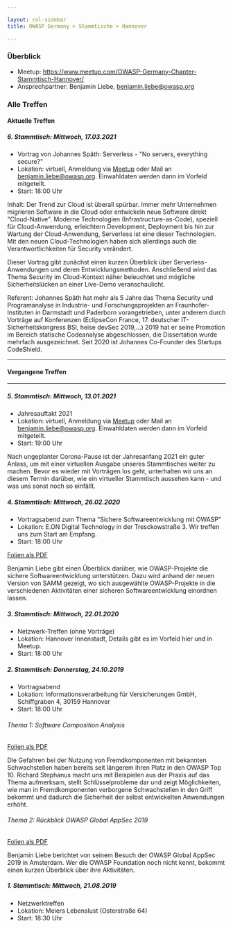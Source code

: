 ```yaml
---

layout: col-sidebar
title: OWASP Germany > Stammtische > Hannover

---
```


### Überblick

  - Meetup:
    <https://www.meetup.com/OWASP-Germany-Chapter-Stammtisch-Hannover/>
  - Ansprechpartner: Benjamin Liebe, <benjamin.liebe@owasp.org>

### Alle Treffen

#### Aktuelle Treffen

##### 6\. Stammtisch: Mittwoch, 17.03.2021

  - Vortrag von Johannes Späth: Serverless - "No servers, everything secure?"
  - Lokation: virtuell, Anmeldung via [Meetup](https://www.meetup.com/OWASP-Germany-Chapter-Stammtisch-Hannover/events/275985501/) oder Mail an benjamin.liebe@owasp.org. Einwahldaten werden dann im Vorfeld mitgeteilt.
  - Start: 18:00 Uhr

Inhalt:
Der Trend zur Cloud ist überall spürbar. Immer mehr Unternehmen migrieren Software in die Cloud oder entwickeln neue Software direkt "Cloud-Native". Moderne Technologien (Infrastructure-as-Code), speziell für Cloud-Anwendung, erleichtern Development, Deployment bis hin zur Wartung der Cloud-Anwendung, Serverless ist eine dieser Technologien. Mit den neuen Cloud-Technologien haben sich allerdings auch die Verantwortlichkeiten für Security verändert.

Dieser Vortrag gibt zunächst einen kurzen Überblick über Serverless-Anwendungen und deren Entwicklungsmethoden. Anschließend wird das Thema Security im Cloud-Kontext näher beleuchtet und mögliche Sicherheitslücken an einer Live-Demo veranschaulicht.

Referent:
Johannes Späth hat mehr als 5 Jahre das Thema Security und Programanalyse in Industrie- und Forschungsprojekten an Fraunhofer-Instituten in Darmstadt und Paderborn vorangetrieben, unter anderem durch Vorträge auf Konferenzen (EclipseCon France, 17. deutscher IT-Sicherheitskongress BSI, heise devSec 2019,...)
2019 hat er seine Promotion im Bereich statische Codeanalyse abgeschlossen, die Dissertation wurde mehrfach ausgezeichnet. Seit 2020 ist Johannes Co-Founder des Startups CodeShield.

-----

#### Vergangene Treffen

-----

##### 5\. Stammtisch: Mittwoch, 13.01.2021

  - Jahresauftakt 2021
  - Lokation: virtuell, Anmeldung via [Meetup](https://www.meetup.com/OWASP-Germany-Chapter-Stammtisch-Hannover/events/275591216/) oder Mail an benjamin.liebe@owasp.org. Einwahldaten werden dann im Vorfeld mitgeteilt.
  - Start: 19:00 Uhr

Nach ungeplanter Corona-Pause ist der Jahresanfang 2021 ein guter Anlass, um mit einer virtuellen Ausgabe unseres Stammtisches weiter zu machen. Bevor es wieder mit Vorträgen los geht, unterhalten wir uns an diesem Termin darüber, wie ein virtueller Stammtisch aussehen kann - und was uns sonst noch so einfällt.

##### 4\. Stammtisch: Mittwoch, 26.02.2020

  - Vortragsabend zum Thema "Sichere Softwareentwicklung mit OWASP"
  - Lokation: E.ON Digital Technology in der Tresckowstraße 3. Wir treffen uns zum Start am Empfang.
  - Start: 18:00 Uhr

[Folien als PDF](assets/20200226_Sichere_SW-Entwicklung_mit_OWASP.pdf)

Benjamin Liebe gibt einen Überblick darüber, wie OWASP-Projekte die sichere Softwareentwicklung unterstützen. Dazu wird anhand der neuen Version von SAMM gezeigt, wo sich ausgewählte OWASP-Projekte in die verschiedenen Aktivitäten einer sicheren Softwareentwicklung einordnen lassen.

##### 3\. Stammtisch: Mittwoch, 22.01.2020

  - Netzwerk-Treffen (ohne Vorträge)
  - Lokation: Hannover Innenstadt, Details gibt es im Vorfeld hier und
    in Meetup.
  - Start: 18:00 Uhr

##### 2\. Stammtisch: Donnerstag, 24.10.2019

  - Vortragsabend
  - Lokation: Informationsverarbeitung für Versicherungen GmbH,
    Schiffgraben 4, 30159 Hannover
  - Start: 18:00 Uhr

###### Thema 1: Software Composition Analysis

[Folien als PDF](assets/20191024_Software_Composition_Analysis.pdf)

Die Gefahren bei der Nutzung von Fremdkomponenten mit bekannten
Schwachstellen haben bereits seit längerem ihren Platz in den OWASP Top
10. Richard Stephanus macht uns mit Beispielen aus der Praxis auf das
Thema aufmerksam, stellt Schlüsselprobleme dar und zeigt Möglichkeiten,
wie man in Fremdkomponenten verborgene Schwachstellen in den Griff
bekommt und dadurch die Sicherheit der selbst entwickelten Anwendungen
erhöht.

###### Thema 2: Rückblick OWASP Global AppSec 2019

[Folien als PDF](https://www.owasp.org/images/e/e5/2019-10-24_Hannover_-_OWASP_Global_AppSec_2019_v2.pdf)

Benjamin Liebe berichtet von seinem Besuch der OWASP Global AppSec 2019
in Amsterdam. Wer die OWASP Foundation noch nicht kennt, bekommt einen
kurzen Überblick über ihre Aktivitäten.

##### 1\. Stammtisch: Mittwoch, 21.08.2019

  - Netzwerktreffen
  - Lokation: Meiers Lebenslust (Osterstraße 64)
  - Start: 18:30 Uhr



